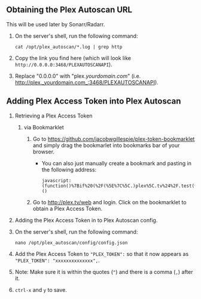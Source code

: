 ## Obtaining the Plex Autoscan URL

This will be used later by Sonarr/Radarr.

1. On the server's shell, run the following command:

    ```
    cat /opt/plex_autoscan/*.log | grep http
    ```
1. Copy the link you find here (which will look like `http://0.0.0.0:3468/PLEXAUTOSCANAPI`).

1. Replace "0.0.0.0" with "plex._yourdomain.com_" (i.e. http://plex._yourdomain.com_:3468/PLEXAUTOSCANAPI).


## Adding Plex Access Token into Plex Autoscan

1. Retrieving a Plex Access Token

    1. via Bookmarklet
        1. Go to https://github.com/jacobwgillespie/plex-token-bookmarklet and simply drag the bookmarlet into bookmarks bar of your browser. 

            -  You can also just manually create a bookmark and pasting in the following address:

                 ```
                 javascript:(function()%7Bif%20(%2F(%5E%7C%5C.)plex%5C.tv%24%2F.test(window.location.hostname))%20%7Bprompt('Your%20Plex%20token'%2C%20window.PLEXWEB.myPlexAccessToken%7C%7Cwindow.localStorage.myPlexAccessToken)%7D%20else%20%7Balert('Please%20drag%20this%20link%20to%20your%20bookmark%20bar%20and%20click%20it%20when%20using%20the%20Plex%20Web%20App')%3B%7D%7D)()
                 ```

         1.  Go to http://plex.tv/web and login. Click on the bookmarklet to obtain a Plex Access Token.

1. Adding the Plex Access Token in to Plex Autoscan config.

 1. On the server's shell, run the following command:

     ```
     nano /opt/plex_autoscan/config/config.json
     ```
 1. Add the Plex Access Token to `"PLEX_TOKEN":` so that it now appears as `"PLEX_TOKEN": "xxxxxxxxxxxxxx",`.

   1. Note: Make sure it is within the quotes (`"`) and there is a comma (`,`) after it.

 1. `ctrl-x` and `y` to save.
